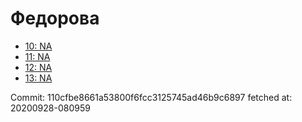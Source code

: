 # Федорова
- [10: NA](10.md)
- [11: NA](11.md)
- [12: NA](12.md)
- [13: NA](13.md)

Commit: 110cfbe8661a53800f6fcc3125745ad46b9c6897
 fetched at: 20200928-080959
